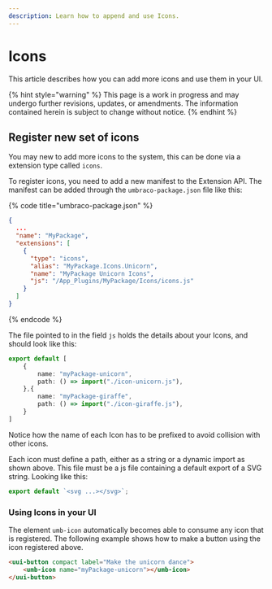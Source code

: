 ```yaml
---
description: Learn how to append and use Icons.
---
```


# Icons

This article describes how you can add more icons and use them in your UI.

{% hint style="warning" %}
This page is a work in progress and may undergo further revisions, updates, or amendments. The information contained herein is subject to change without notice.
{% endhint %}

## Register new set of icons

You may new to add more icons to the system, this can be done via a extension type called `icons`.

To register icons, you need to add a new manifest to the Extension API. The manifest can be added through the `umbraco-package.json` file like this:

{% code title="umbraco-package.json" %}
```json
{
  ...
  "name": "MyPackage",
  "extensions": [
    {
      "type": "icons",
      "alias": "MyPackage.Icons.Unicorn",
      "name": "MyPackage Unicorn Icons",
      "js": "/App_Plugins/MyPackage/Icons/icons.js"
    }
  ]
}
```
{% endcode %}

The file pointed to in the field `js` holds the details about your Icons, and should look like this:

```typescript
export default [
    {
        name: "myPackage-unicorn",
        path: () => import("./icon-unicorn.js"),
    },{
        name: "myPackage-giraffe",
        path: () => import("./icon-giraffe.js"),
    }
]
```

Notice how the name of each Icon has to be prefixed to avoid collision with other icons.

Each icon must define a path, either as a string or a dynamic import as shown above. This file must be a js file containing a default export of a SVG string. Looking like this:

```typescript
export default `<svg ...></svg>`;
```

### Using Icons in your UI

The element `umb-icon` automatically becomes able to consume any icon that is registered.
The following example shows how to make a button using the icon registered above.

```html
<uui-button compact label="Make the unicorn dance">
    <umb-icon name="myPackage-unicorn"></umb-icon>
</uui-button>
```
